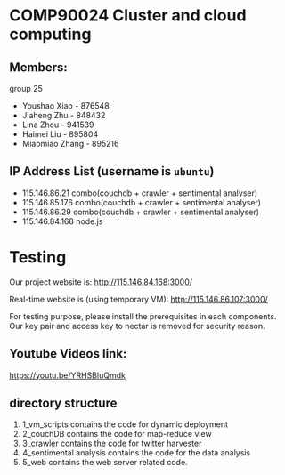 # COMP90024 Cluster and cloud computing 

## Members:
group 25
* Youshao Xiao - 876548
* Jiaheng Zhu - 848432
* Lina Zhou - 941539
* Haimei Liu - 895804
* Miaomiao Zhang - 895216

## IP Address List (username is `ubuntu`)
* 115.146.86.21 combo(couchdb + crawler + sentimental analyser)
* 115.146.85.176 combo(couchdb + crawler + sentimental analyser)
* 115.146.86.29 combo(couchdb + crawler + sentimental analyser)
* 115.146.84.168 node.js

# Testing
Our project website is:
http://115.146.84.168:3000/

Real-time website is (using temporary VM):
http://115.146.86.107:3000/

For testing purpose, please install the prerequisites in each components.
Our key pair and access key to nectar is removed for security reason.

##  Youtube Videos link:
https://youtu.be/YRHSBluQmdk

## directory structure
1. 1_vm_scripts contains the code for dynamic deployment
2. 2_couchDB contains the code for map-reduce view
3. 3_crawler contains the code for twitter harvester
4. 4_sentimental analysis contains the code for the data analysis
5. 5_web contains the web server related code. 
